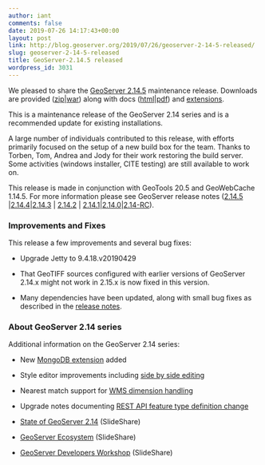```yaml
---
author: iant
comments: false
date: 2019-07-26 14:17:43+00:00
layout: post
link: http://blog.geoserver.org/2019/07/26/geoserver-2-14-5-released/
slug: geoserver-2-14-5-released
title: GeoServer-2.14.5 released
wordpress_id: 3031
---
```





We pleased to share the [GeoServer 2.14.5](http://geoserver.org/release/2.14.5/) maintenance release. Downloads are provided ([zip](https://sourceforge.net/projects/geoserver/files/GeoServer/2.14.5/geoserver-2.14.5-bin.zip/download)|[war](https://sourceforge.net/projects/geoserver/files/GeoServer/2.14.5/geoserver-2.14.5-war.zip/download)) along with docs ([html](https://sourceforge.net/projects/geoserver/files/GeoServer/2.14.5/geoserver-2.14.5-htmldoc.zip/download)|[pdf](https://sourceforge.net/projects/geoserver/files/GeoServer/2.14.5/geoserver-2.14.5-user-manual.pdf/download)) and [extensions](https://sourceforge.net/projects/geoserver/files/GeoServer/2.14.4/extensions/).







This is a maintenance release of the GeoServer 2.14 series and is a recommended update for existing installations.







A large number of individuals contributed to this release, with efforts primarily focused on the setup of a new build box for the team. Thanks to Torben, Tom, Andrea and Jody for their work restoring the build server. Some activities (windows installer, CITE testing) are still available to work on.







This release is made in conjunction with GeoTools 20.5 and GeoWebCache 1.14.5.  For more information please see GeoServer release notes ([2.14.5](https://osgeo-org.atlassian.net/secure/ReleaseNote.jspa?projectId=10000&version=16759) |[2.14.4](https://osgeo-org.atlassian.net/secure/ReleaseNote.jspa?projectId=10000&version=16755)|[2.14.3](https://osgeo-org.atlassian.net/secure/ReleaseNote.jspa?projectId=10000&version=16748) | [2.14.2](https://osgeo-org.atlassian.net/secure/ReleaseNote.jspa?projectId=10000&version=16744) | [2.14.1](https://osgeo-org.atlassian.net/secure/ReleaseNote.jspa?projectId=10000&version=16739)|[2.14.0](https://osgeo-org.atlassian.net/secure/ReleaseNote.jspa?projectId=10000&version=16734)|[2.14-RC](https://osgeo-org.atlassian.net/secure/ReleaseNote.jspa?projectId=10000&version=16718)).





<!-- more -->





### Improvements and Fixes







This release a few improvements and several bug fixes:







  * Upgrade Jetty to 9.4.18.v20190429
  * That GeoTIFF sources configured with earlier versions of GeoServer 2.14.x might not work in 2.15.x is now fixed in this version.





  * Many dependencies have been updated, along with small bug fixes as described in the [release notes](https://osgeo-org.atlassian.net/secure/ReleaseNote.jspa?projectId=10000&version=16755).






### About GeoServer 2.14 series







Additional information on the GeoServer 2.14 series:







  * New [MongoDB extension](https://docs.geoserver.org/latest/en/user/extensions/mongodb/index.html) added
  * Style editor improvements including [side by side editing](https://docs.geoserver.org/latest/en/user/styling/webadmin/index.html#style-editor-full-screen-side-by-side-mode)
  * Nearest match support for [WMS dimension handling](https://docs.geoserver.org/latest/en/user/data/webadmin/layers.html#edit-layer-dimensions)
  * Upgrade notes documenting [REST API feature type definition change](https://docs.geoserver.org/stable/en/user/installation/upgrade.html#jts-type-bindings-geoserver-2-14-and-newer)  

  * [State of GeoServer 2.14](https://www.slideshare.net/jgarnett/state-of-geoserver-214) (SlideShare)  

  * [GeoServer Ecosystem](https://www.slideshare.net/jgarnett/geoserver-ecosystem-2018) (SlideShare)  

  * [GeoServer Developers Workshop](https://www.slideshare.net/jgarnett/geoserver-developers-workshop) (SlideShare)


